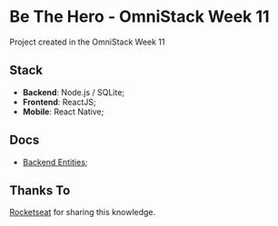 # Be The Hero - OmniStack Week 11

Project created in the OmniStack Week 11

## Stack

- **Backend**: Node.js / SQLite;
- **Frontend**: ReactJS;
- **Mobile**: React Native;

## Docs

- [Backend Entities](docs/backend-entities);

## Thanks To

[Rocketseat](https://rocketseat.com.br/) for sharing this knowledge.
